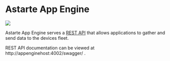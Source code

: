 Astarte App Engine
==================

<img src="appengine_astarte_overview.svg" align="center" />

Astarte App Engine serves a [REST API](priv/static/astarte_appengine_api.yaml) that allows applications to gather and send data to the devices fleet.

REST API documentation can be viewed at http://appenginehost:4002/swagger/ .
<!-- Comment to trigger CI -->
